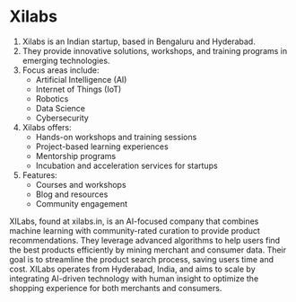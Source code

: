 # Xilabs

1. Xilabs is an Indian startup, based in Bengaluru and Hyderabad.
2. They provide innovative solutions, workshops, and training programs in emerging technologies.
3. Focus areas include:
    - Artificial Intelligence (AI)
    - Internet of Things (IoT)
    - Robotics
    - Data Science
    - Cybersecurity
4. Xilabs offers:
    - Hands-on workshops and training sessions
    - Project-based learning experiences
    - Mentorship programs
    - Incubation and acceleration services for startups
5. Features:
    - Courses and workshops
    - Blog and resources
    - Community engagement



XILabs, found at xilabs.in, is an AI-focused company that combines machine learning with community-rated curation to provide product recommendations. They leverage advanced algorithms to help users find the best products efficiently by mining merchant and consumer data. Their goal is to streamline the product search process, saving users time and cost. XILabs operates from Hyderabad, India, and aims to scale by integrating AI-driven technology with human insight to optimize the shopping experience for both merchants and consumers.


